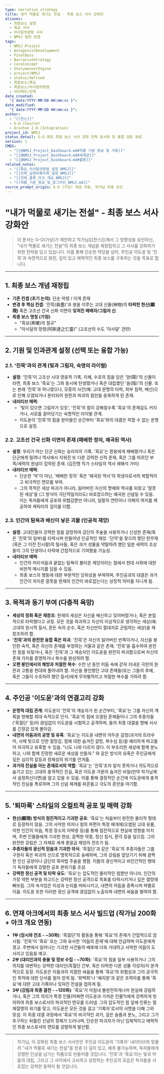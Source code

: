 ```yaml
---
type: narrative_strategy
title: 내가 먹물로 새기는 전설 - 최종 보스 서사 강화안
aliases:
  - 최종보스 설정
  - 흑요 서사
  - 아사달의망령 서사
  - NMSJ 빌런 컨셉
tags:
  - NMSJ_Project
  - AntagonistDevelopment
  - FinalBoss
  - NarrativeStrategy
  - CoreConcept
  - StoryweaverEngine
  - project/NMSJ
  - status/defined
  - 최종보스/흑요
  - 최종보스/아사달의망령
  - 아티팩트/진묵
date_created:
  "{ date:YYYY-MM-DD HH:mm:ss }": 
date_modified:
  "{ date:YYYY-MM-DD HH:mm:ss }": 
author:
  - "[[찬스]]"
  - G-Ω (Source)
  - Arachne 2.0 (Integration)
project_id: NMSJ
status_detail: G-Ω 제공 최종 보스 서사 강화 전략 문서화 및 통합 검토 완료
version: 1
CMDS:
  - "[[@NMSJ_Project_Dashboard.md#작품 기본 정보 및 기획]]"
  - "[[@NMSJ_Project_Dashboard.md#세계관]]"
  - "[[@NMSJ_Project_Dashboard.md#플롯]]"
related_notes:
  - "[[흑요_아사달의망령_설정_NMSJ]]"
  - "[[진묵_삼한비록지묵_설정_NMSJ]]"
  - "[[전체_플롯_아크_개요_NMSJ]]"
  - "[[작품_기본_정보_및_로그라인_NMSJ.md]]"
source_prompt_origin: G-Ω (가상) 제공 자료, 작가님 최종 승인
---
```


# "내가 먹물로 새기는 전설" - 최종 보스 서사 강화안

> 이 문서는 G-Ω(가상)가 제안하고 작가님([[찬스]])께서 그 방향성을 승인하신, "내가 먹물로 새기는 전설"의 최종 보스 개념을 재정립하고 그 서사를 강화하기 위한 전략을 담고 있습니다. 이를 통해 단순한 악당을 넘어, 주인공 이도윤 및 '진묵'과 숙명적으로 얽힌, 깊이 있고 매력적인 최종 보스를 구축하는 것을 목표로 합니다.

---

## 1. 최종 보스 개념 재정립

* **기존 컨셉 (초기 논의)**: 단순 악령 / 이계 존재
* **변경 후 핵심 컨셉**: '진묵(眞墨)'과 쌍을 이루는 고대 신물(神物)의 **타락한 현신(顯現)** 혹은 고조선 건국 신화 이면의 **잊혀진 패배자/그림자 신**.
* **최종 보스 명칭 (가칭)**:
    * "흑요(黑曜)의 절규"
    * "아사달의 망령(阿斯達之亡靈)" (고조선의 수도 '아사달' 관련)

---

## 2. 기원 및 인과관계 설정 (선택 또는 융합 가능)

### 2.1. '진묵'과의 관계 (빛과 그림자, 숙명의 라이벌)
* **설정**: '진묵'이 고조선 시대 영웅적 기록, 지혜, 수호의 힘을 담은 '양(陽)'의 신물이라면, 최종 보스 '흑요'는 그와 동시에 탄생했거나 혹은 대립했던 '음(陰)'의 신물. 또는 본래 '진묵'과 하나였으나, 모종의 사건(예: 고대 문명의 타락, 외부 침략, 배신)으로 인해 오염되거나 분리되어 원한과 파괴의 힘만을 응축하게 된 존재.
* **내러티브 매력**:
    * '빛이 있으면 그림자가 있듯', '진묵'의 힘이 강해질수록 '흑요'의 존재감도 커지거나, 서로를 끌어당기는 숙명적인 라이벌 관계.
    * 이도윤이 '진묵'의 힘을 받아들인 순간부터 '흑요'와의 대결은 피할 수 없는 운명으로 설정.

### 2.2. 고조선 건국 신화 이면의 존재 (패배한 정의, 왜곡된 역사)
* **설정**: 우리가 아는 단군 신화는 승리자의 기록. '흑요'는 환웅에게 패배했거나 혹은 단군에게 밀려나 역사에서 지워진 또 다른 강력한 신적 존재, 혹은 그를 따르던 부족/세력의 원념이 집약된 존재. (김진명 작가 스타일의 역사 재해석 가미)
* **내러티브 매력**:
    * 단순한 '악'이 아닌, '패배한 정의' 혹은 '왜곡된 역사'의 희생자로서의 복합적이고 비극적인 면모를 부여.
    * 그의 목적은 세상 파괴가 아니라, 잃어버린 자신의 명예와 역사를 되찾고 '잘못된 세상'을 (그 방식이 극단적일지라도) 바로잡으려는 왜곡된 신념일 수 있음. 이는 독자들에게 공포와 위협감뿐만 아니라, 일말의 연민이나 이해의 여지를 제공하여 캐릭터의 깊이를 더함.

### 2.3. 인간의 탐욕과 배신이 낳은 괴물 (인공적 재앙)
* **설정**: 고대인들이 강력한 힘을 갈망하여 금단의 주술을 사용하거나 신성한 존재(혹은 '진묵'의 일부)를 타락시켜 만들어낸 인공적인 재앙. '단약'을 찾으려 했던 한무제(혹은 그 이전 진시황)의 밀사들, 혹은 과거 성물을 약탈하려 했던 일본 세력의 조상들이 그의 탄생이나 타락에 간접적으로 기여했을 가능성.
* **내러티브 매력**:
    * 인간의 어리석음과 끝없는 탐욕이 불러온 재앙이라는 점에서 현대 사회에 대한 비판적 메시지를 담을 수 있음.
    * 최종 보스의 행동에 대한 부분적인 당위성을 부여하며, 주인공과의 대결은 과거 인간이 저지른 잘못을 현재의 인간이 바로잡는다는 상징적 의미를 지니게 됨.

---

## 3. 목적과 동기 부여 (다층적 욕망)

* **세상의 정화 혹은 재창조**: 현재의 세상은 자신을 배신하고 잊어버렸거나, 혹은 본질적으로 타락했다고 규정. 모든 것을 파괴하고 자신이 이상적으로 생각하는 세상(예: 고대의 원시적 질서, 혼돈 속의 순수, 혹은 자신만이 절대자로 군림하는 세상)을 재창조하려 함.
* **'진묵'과의 완전한 융합 혹은 파괴**: '진묵'은 자신의 잃어버린 반쪽이거나, 자신을 봉인한 숙적, 혹은 자신의 존재를 부정하는 거울과 같은 존재. '진묵'을 흡수하여 완전한 힘을 되찾거나, 혹은 '진묵'과 그 계승자인 이도윤을 완전히 파괴함으로써 자신의 존재 가치를 증명하거나 복수를 완성하려 함.
* **오랜 봉인에서의 해방과 처절한 복수**: 수천 년 동안 어둠 속에 갇혀 지내온 극한의 원한과 고통을 현대에 풀어내려 함. 자신을 봉인했던 고대 존재들(또는 그들의 후예, 혹은 그들이 수호하려 했던 질서)에게 무차별적이고 처절한 복수를 가하려 함.

---

## 4. 주인공 '이도윤'과의 연결고리 강화

* **운명적 대립 관계**: 이도윤이 '진묵'의 계승자가 된 순간부터, '흑요'는 그를 자신의 계획을 방해할 최대 숙적으로 인식. '흑요'의 힘에 오염된 존재들이나 그의 추종자들('흑월단' 등)이 끊임없이 이도윤을 시험하고 공격하며, 둘의 최종 대결을 향해 서사를 긴장감 있게 몰아감.
* **내면의 어둠과의 공명 및 유혹**: '흑요'는 이도윤 내면의 어두운 감정(과거의 트라우마, 사채 빚으로 인한 절망감, 힘에 대한 숨겨진 갈망, 복수심 등)을 예리하게 파고들어 자극하고 유혹할 수 있음. "너도 나와 다르지 않다. 이 부조리한 세상에 함께 분노하고, 나와 함께 진정한 새로운 세상을 만들자." 와 같은 방식의 유혹은 주인공에게 깊은 심리적 갈등과 정체성의 위기를 안겨줌.
* **과거의 진실을 아는 존재로서의 역할**: '흑요'는 '진묵'조차 알지 못하거나 의도적으로 숨기고 있는 고대의 충격적인 진실, 혹은 이도윤 가문의 숨겨진 비밀(만약 작가님께서 설정하신다면)을 알고 있을 수 있음. 이를 통해 결정적인 순간에 이도윤에게 충격적인 진실을 폭로하며 그의 신념 체계를 뒤흔들고 극도의 혼란을 야기함.

---

## 5. '퇴마록' 스타일의 오컬트적 공포 및 매력 강화

* **현신(顯現) 방식의 점진적이고 기괴한 공포**: '흑요'는 처음부터 완전한 물리적 형태로 등장하지 않음. 그의 사악한 의지나 힘의 파편이 특정 매개체(오염된 고대 유물, 악한 인간의 마음, 특정 장소의 지박령 등)를 통해 점진적으로 현실에 영향을 미치며, 주변 인물들에게 기괴한 현상, 끔찍한 악몽, 정신 침식, 환각 등을 일으킴. 그의 완전한 강림은 그 자체로 세계 종말급 재앙의 전조가 됨.
* **추종자들의 광신적 믿음과 기괴한 의식**: '흑월단'과 같은 '흑요'의 추종자들은 그를 구원자 혹은 파괴의 신으로 맹목적으로 숭배하며, 그의 강림을 앞당기기 위해 끔찍한 인신 공양이나 금단의 흑마법 주술을 행함. 이들의 광신적이고 비인간적인 행태가 독자들에게 강렬한 공포 분위기를 조성.
* **강력한 정신 공격 및 타락 유도**: '흑요'는 압도적인 물리적인 힘뿐만 아니라, 인간의 가장 약한 부분을 파고드는 강력한 정신 공격으로 목표를 타락시키거나 깊은 절망에 빠뜨림. 그의 속삭임은 이성과 논리를 마비시키고, 내면의 어둠을 증폭시켜 파멸로 이끎. 이도윤 또한 이러한 정신 공격에 끊임없이 노출되며 내면의 싸움을 벌여야 함.

---

## 6. 연재 아크에서의 최종 보스 서사 빌드업 (작가님 200화+ 아크 개요 연동)

* **1부 (암시와 전조 - ~30화)**: '흑월단'의 활동을 통해 '흑요'의 존재가 간접적으로 암시됨. '진묵'이 '흑요' 또는 그와 유사한 '어둠의 존재'에 대해 언급하며 이도윤에게 경고. 주변에서 일어나는 기괴한 사건들의 배후에 더욱 거대하고 사악한 어둠이 도사리고 있음을 예고.
* **2부 (대리인과의 충돌 및 정보 수집 - ~70화)**: '흑요'의 힘을 일부 사용하거나 그의 의지를 대변하는 강력한 대리인(흑월단 간부, 혹은 타락한 다른 성물 각성자)이 본격적으로 등장. 이도윤은 이들과의 치열한 싸움을 통해 '흑요'의 위험성과 그의 궁극적인 목적에 대한 단서를 점차 얻게 됨. '화백회'나 '예지원'과 같은 조력자를 통해 '흑요'에 대한 고대 기록이나 잊혀진 전설을 접하게 됨.
* **3부 (강림과 최종 결전 - ~120화)**: '흑요'가 마침내 불완전하게나마 현실에 강림하거나, 혹은 그의 의지가 특정 인물(어쩌면 이도윤과 가까운 인물?)에게 강력하게 빙의하여 최종 보스로서의 파괴적인 면모를 드러냄. 그의 압도적인 힘 앞에 인류는 절체절명의 위기를 맞고, 이도윤은 모든 것을 걸고 '기록자'로서의 사명을 다해 그와 맞섬. 이 최종 대결 과정에서 '흑요'의 비극적인 과거, 깊은 슬픔과 분노, 그리고 그가 추구하는 뒤틀린 신념의 정체가 드러나며, 단순한 파괴자가 아닌 입체적이고 매력적인 최종 보스로서의 면모를 강렬하게 발산함.

---
> 작가님, 이 강화된 최종 보스 서사안은 주인공 이도윤의 '기록자' 내러티브와 맞물려 "내가 먹물로 새기는 전설"을 한층 더 깊이 있고, 예측 불가능하며, 독자들에게 강렬한 인상을 남기는 작품으로 만들어줄 것입니다. '진묵'과 '흑요'라는 빛과 어둠의 대립, 그리고 그 사이에서 고뇌하고 성장하는 주인공의 모습은 독자들을 사로잡는 강력한 동력이 될 것입니다.